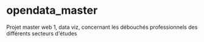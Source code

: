 # opendata_master

Projet master web 1, data viz, concernant les débouchés professionnels des différents secteurs d'études
